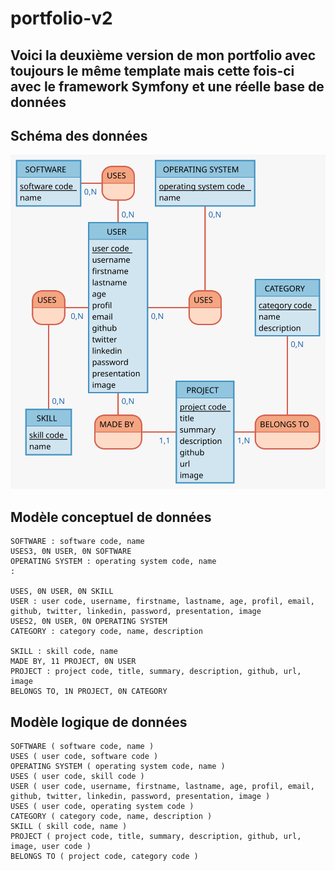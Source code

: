 # portfolio-v2

## Voici la deuxième version de mon portfolio avec toujours le même template mais cette fois-ci avec le framework Symfony et une réelle base de données

## Schéma des données

<img src="docs/Portfolio/Portfolio.svg">

## Modèle conceptuel de données

```
SOFTWARE : software code, name
USES3, 0N USER, 0N SOFTWARE
OPERATING SYSTEM : operating system code, name
:

USES, 0N USER, 0N SKILL
USER : user code, username, firstname, lastname, age, profil, email, github, twitter, linkedin, password, presentation, image
USES2, 0N USER, 0N OPERATING SYSTEM
CATEGORY : category code, name, description

SKILL : skill code, name
MADE BY, 11 PROJECT, 0N USER
PROJECT : project code, title, summary, description, github, url, image
BELONGS TO, 1N PROJECT, 0N CATEGORY
```

## Modèle logique de données

```
SOFTWARE ( software code, name )
USES ( user code, software code )
OPERATING SYSTEM ( operating system code, name )
USES ( user code, skill code )
USER ( user code, username, firstname, lastname, age, profil, email, github, twitter, linkedin, password, presentation, image )
USES ( user code, operating system code )
CATEGORY ( category code, name, description )
SKILL ( skill code, name )
PROJECT ( project code, title, summary, description, github, url, image, user code )
BELONGS TO ( project code, category code )
```
